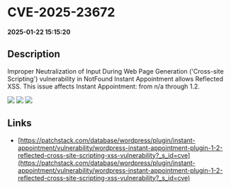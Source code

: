 # CVE-2025-23672

**2025-01-22 15:15:20**

## Description
Improper Neutralization of Input During Web Page Generation ('Cross-site Scripting') vulnerability in NotFound Instant Appointment allows Reflected XSS. This issue affects Instant Appointment: from n/a through 1.2.

![](https://img.shields.io/static/v1?label=Score&message=7.1&color=red)
![](https://img.shields.io/static/v1?label=Severity&message=HIGH&color=red)
![](https://img.shields.io/static/v1?label=CWE&message=XSS&color=green)

## Links
- [https://patchstack.com/database/wordpress/plugin/instant-appointment/vulnerability/wordpress-instant-appointment-plugin-1-2-reflected-cross-site-scripting-xss-vulnerability?_s_id=cve](https://patchstack.com/database/wordpress/plugin/instant-appointment/vulnerability/wordpress-instant-appointment-plugin-1-2-reflected-cross-site-scripting-xss-vulnerability?_s_id=cve)
